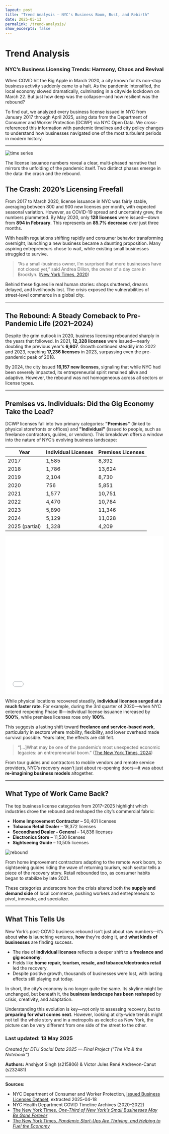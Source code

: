 ```yaml
---
layout: post
title: "Trend Analysis — NYC's Business Boom, Bust, and Rebirth"
date: 2025-05-13
permalink: /trend-analysis/
show_excerpts: false
---
```


# Trend Analysis  
### NYC’s Business Licensing Trends: Harmony, Chaos and Revival

When COVID hit the Big Apple in March 2020, a city known for its non-stop business activity suddenly came to a halt. As the pandemic intensified, the local economy slowed dramatically, culminating in a citywide lockdown on March 22. But just how deep was the collapse—and how resilient was the rebound?

To find out, we analyzed every business license issued in NYC from January 2017 through April 2025, using data from the Department of Consumer and Worker Protection (DCWP) via NYC Open Data. We cross-referenced this information with pandemic timelines and city policy changes to understand how businesses navigated one of the most turbulent periods in modern history.

---

![time series](assets/images/NYC_License_Issuance_COVID_Milestones.png)

The license issuance numbers reveal a clear, multi-phased narrative that mirrors the unfolding of the pandemic itself. Two distinct phases emerge in the data: the crash and the rebound.

## The Crash: 2020’s Licensing Freefall

From 2017 to March 2020, license issuance in NYC was fairly stable, averaging between 800 and 900 new licenses per month, with expected seasonal variation. However, as COVID-19 spread and uncertainty grew, the numbers plummeted. By May 2020, only **128 licenses** were issued—down from **894 in February**. This represents an **85.7% decrease** over just three months.

With health regulations shifting rapidly and consumer behavior transforming overnight, launching a new business became a daunting proposition. Many aspiring entrepreneurs chose to wait, while existing small businesses struggled to survive.

> “As a small-business owner, I’m surprised that more businesses have not closed yet,” said Andrea Dillon, the owner of a day care in Brooklyn. ([New York Times, 2020](https://www.nytimes.com/2020/08/03/nyregion/nyc-small-businesses-closing-coronavirus.html))

Behind these figures lie real human stories: shops shuttered, dreams delayed, and livelihoods lost. The crisis exposed the vulnerabilities of street-level commerce in a global city.

---

## The Rebound: A Steady Comeback to Pre-Pandemic Life (2021–2024)

Despite the grim outlook in 2020, business licensing rebounded sharply in the years that followed. In 2021, **12,328 licenses** were issued—nearly doubling the previous year's **6,607**. Growth continued steadily into 2022 and 2023, reaching **17,236 licenses** in 2023, surpassing even the pre-pandemic peak of 2018.

By 2024, the city issued **16,157 new licenses**, signaling that while NYC had been severely impacted, its entrepreneurial spirit remained alive and adaptive. However, the rebound was not homogeneous across all sectors or license types.

---

## Premises vs. Individuals: Did the Gig Economy Take the Lead?

DCWP licenses fall into two primary categories: **"Premises"** (linked to physical storefronts or offices) and **"Individual"** (issued to people, such as freelance contractors, guides, or vendors). This breakdown offers a window into the nature of NYC’s evolving business landscape:

| Year           | Individual Licenses | Premises Licenses |
|----------------|---------------------|--------------------|
| 2017           | 1,585               | 8,392              |
| 2018           | 1,786               | 13,624             |
| 2019           | 2,104               | 8,730              |
| 2020           | 756                 | 5,851              |
| 2021           | 1,577               | 10,751             |
| 2022           | 4,470               | 10,784             |
| 2023           | 5,890               | 11,346             |
| 2024           | 5,129               | 11,028             |
| 2025 (partial) | 1,328               | 4,209              |



<div style="overflow-x:auto; width:100%;">
  <iframe src="/assets/images/quarterly_pct_change_covid_timeline.html" style="width:100%; height:500px; border:none;"></iframe>
</div>

While physical locations recovered steadily, **individual licenses surged at a much faster rate**. For example, during the 3rd quarter of 2020—when NYC entered reopening Phase III—individual license issuance increased by **500%**, while premises licenses rose only **100%**.

This suggests a lasting shift toward **freelance and service-based work**, particularly in sectors where mobility, flexibility, and lower overhead made survival possible. Years later, the effects are still felt.

> “[...]What may be one of the pandemic’s most unexpected economic legacies: an entrepreneurial boom.” ([The New York Times, 2024](https://www.nytimes.com/2024/10/04/business/economy/pandemic-startups-small-business-economy.html))

From tour guides and contractors to mobile vendors and remote service providers, NYC’s recovery wasn’t just about re-opening doors—it was about **re-imagining business models** altogether.

---

## What Type of Work Came Back?

The top business license categories from 2017–2025 highlight which industries drove the rebound and reshaped the city’s commercial fabric:

- **Home Improvement Contractor** – 50,401 licenses  
- **Tobacco Retail Dealer** – 18,372 licenses  
- **Secondhand Dealer - General** – 14,836 licenses  
- **Electronics Store** – 11,530 licenses  
- **Sightseeing Guide** – 10,505 licenses  

![rebound](assets/images/rebound.png)

From home improvement contractors adapting to the remote work boom, to sightseeing guides riding the wave of returning tourism, each sector tells a piece of the recovery story. Retail rebounded too, as consumer habits began to stabilize by late 2021.

These categories underscore how the crisis altered both the **supply and demand side** of local commerce, pushing workers and entrepreneurs to pivot, innovate, and specialize.

---

## What This Tells Us

New York’s post-COVID business rebound isn’t just about raw numbers—it’s about **who** is launching ventures, **how** they're doing it, and **what kinds of businesses** are finding success.

- The rise of **individual licenses** reflects a deeper shift to a **freelance and gig economy**.
- Fields like **home repair, tourism, resale, and tobacco/electronics retail** led the recovery.
- Despite positive growth, thousands of businesses were lost, with lasting effects still playing out today.

In short, the city’s economy is no longer quite the same. Its skyline might be unchanged, but beneath it, the **business landscape has been reshaped** by crisis, creativity, and adaptation.

Understanding this evolution is key—not only to assessing recovery, but to **preparing for what comes next**. However, looking at city-wide trends might not tell the whole story and in a metropolis as eclectic as New York, the picture can be very different from one side of the street to the other.


### Last updated: 13 May 2025  
*Created for DTU Social Data 2025 — Final Project (“The Viz & the Notebook”)*

**Authors:** Anshjyot Singh (s215806) & Victor Jules René Andrevon-Canut (s232481)


---

**Sources:**

- NYC Department of Consumer and Worker Protection, [Issued Business Licenses Dataset](https://data.cityofnewyork.us/Business/Issued-Licenses/8h5e-5nd9), extracted 2025-04-18  
- NYC Health Department COVID Timeline Archives (2020–2022)  
- [The New York Times, *One-Third of New York’s Small Businesses May Be Gone Forever*](https://www.nytimes.com/2020/08/03/nyregion/nyc-small-businesses-closing-coronavirus.html)  
- [The New York Times, *Pandemic Start-Ups Are Thriving, and Helping to Fuel the Economy*](https://www.nytimes.com/2024/10/04/business/economy/pandemic-startups-small-business-economy.html)

